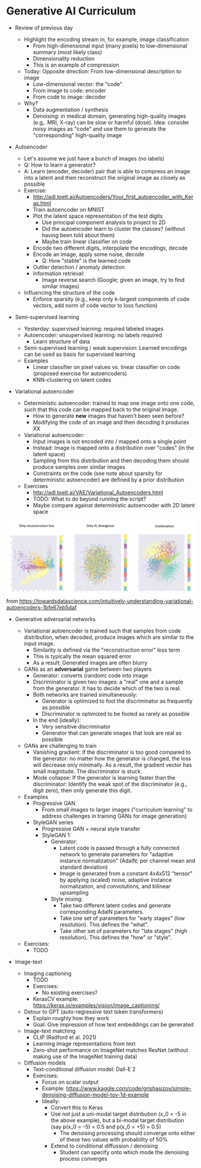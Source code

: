 # Generative AI Curriculum


- Review of previous day
	- Highlight the encoding  stream in, for example, image classification
		- From high-dimensional input (many pixels) to low-dimensional summary (most likely class)
		- Dimensionality reduction
		- This is an example of compression
	- Today: Opposite direction: From low-dimensional description to image
		- Low-dimensional vector: the "code"
		- From image to code: encoder
		- From code to image: decoder
	- Why?
		- Data augmentation / synthesis
		- Denoising: in medical domain, generating high-quality images (e.g,. MRI, X-ray) can be slow or harmful (dose). Idea: consider noisy images as "code" and use them to generate the "corresponding" high-quality image 

- Autoencoder
	- Let's assume we just have a bunch of images (no labels)
	- Q: How to learn a generator?
	- A: Learn (encoder, decoder) pair that is able to compress an image into a latent and then reconstruct the original image as closely as possible
	- Exercise:
		- http://adl.toelt.ai/Autoencoders/Your_first_autoencoder_with_Keras.html
		- Train autoencoder on MNIST
		- Plot the latent space representation of the test digits
			- Use principal component analysis to project to 2D
			- Did the autoencoder learn to cluster the classes? (without having been told about them)
			- Maybe train linear classifier on code
		- Encode two different digits, interpolate the encodings, decode
		- Encode an image, apply some noise, decode
			- Q: How "stable" is the learned code
		- Outlier detection / anomaly detection
		- Information retrieval:
			- Image reverse search (Google; given an image, try to find similar images)
	- Influencing the structure of the code
		- Enforce sparsity (e.g., keep only k-largest components of code vectors, add norm of code vector to loss function)

- Semi-supervised learning
	- Yesterday: supervised learning: required labeled images
	- Autoencoder: unsupervised learning: no labels required
		- Learn structure of data
	- Semi-supervised learning / weak supervision: Learned encodings can be used as basis for supervised learning
	 - Examples
		 - Linear classifier on pixel values vs. linear classifier on code (proposed exercise for autoencoders)
		 - KNN-clustering on latent codes

- Variational autoencoder
	- Deterministic autoencoder: trained to map one image onto one code, such that this code can be mapped back to the original image.
		- How to generate **new** images that haven't been seen before?
		- Modifying the code of an image and then decoding it produces XX
	- Variational autoencoder:
		- Input images is not encoded into / mapped onto a single point
		- Instead: Image is mapped onto a distribution over "codes" (in the latent space)
		- Sampling from this distribution and then decoding them should produce samples over similar images
		- Constraints on the code (see note about sparsity for deterministic autoencoder) are defined by a prior distribution
	- Exercises
		- http://adl.toelt.ai/VAE/Variational_Autoencoders.html
		- TODO: What to do beyond running the script?
		- Maybe compare against deterministic autoencoder with 2D latent space

![Variational Autoencoder Loss Terms](./images/vae-loss-terms.png)
from https://towardsdatascience.com/intuitively-understanding-variational-autoencoders-1bfe67eb5daf

- Generative adversarial networks
	- Variational autoencoder is trained such that samples from code distribution, when decoded, produce images which are similar to the input image.
		- Similarity is defined via the "reconstruction error" loss term
		- This is typically the mean squared error
		- As a result: Generated images are often blurry
	- GANs as an **adversarial** game between two players
		- Generator: converts (random) code into image
		- Discriminator is given two images: a "real" one and a sample from the generator. It has to decide which of the two is real.
		- Both networks are trained simultaneously:
			- Generator is optimized to fool the discriminator as frequently as possible
			- Discriminator is optimized to be fooled as rarely as possible
		- In the end (ideally):
			- Very sensitive discriminator
			- Generator that can generate images that look are real as possible
	- GANs are challenging to train
		- Vanishing gradient: If the discriminator is too good compared to the generator: no matter how the generator is changed, the loss will decrease only minimally. As a result, the gradient vector has small magnitude. The discriminator is stuck.
		- Mode collapse: If the generator is learning faster than the discriminator: Identify the weak spot of the discriminator (e.g., digit zero), then only generate this digit. 
	- Examples
		- Progressive GAN
			- From small images to larger images ("curriculum learning" to address challenges in training GANs for image generation)
		- StyleGAN series
			- Progressive GAN + neural style transfer
			- StyleGAN 1:
				- Generator:
					- Latent code is passed through a fully connected network to generate parameters for "adaptive instance normalization" (AdaIN; per channel mean and standard deviation)
					- Image is generated from a constant 4x4x512 "tensor" by applying (scaled) noise, adaptive instance normalization, and convolutions, and bilinear upsampling
				- Style mixing:
					- Take two different latent codes and generate corresponding AdaIN parameters.
					- Take one set of parameters for "early stages" (low resolution). This defines the "what".
					- Take other set of parameters for "late stages" (high resolution). This defines the "how" or "style".
	- Exercises:
		- TODO

- Image-text
	- Imaging captioning
		- TODO
		- Exercises:
			- No existing exercises?
		- KerasCV example: https://keras.io/examples/vision/image_captioning/
	- Detour to GPT (auto-regressive text token transformers)
		- Explain roughly how they work
		- Goal: Give impression of how text embeddings can be generated
	- Image-text matching
		- CLIP (Radford et al. 2021)
		- Learning image representations from text
		- Zero-shot performance on ImageNet matches ResNet (without making use of the ImageNet training data)
	- Diffusion models
		- Text-conditional diffusion model: Dall-E 2
		- Exercises:
			- Focus on scalar output
			- Example: https://www.kaggle.com/code/grishasizov/simple-denoising-diffusion-model-toy-1d-example
			- Ideally:
				- Convert this to Keras
				- Use not just a uni-modal target distribution (x_0 = -5 in the above example), but a bi-modal target distribution (say p(x_0 = -5) = 0.5 and p(x_0 = +5) = 0.5)
					- The denoising processing should converge onto either of these two values with probability of 50%
				- Extend to conditional diffussion / denoising
					- Student can specify onto which mode the denoising process converges

